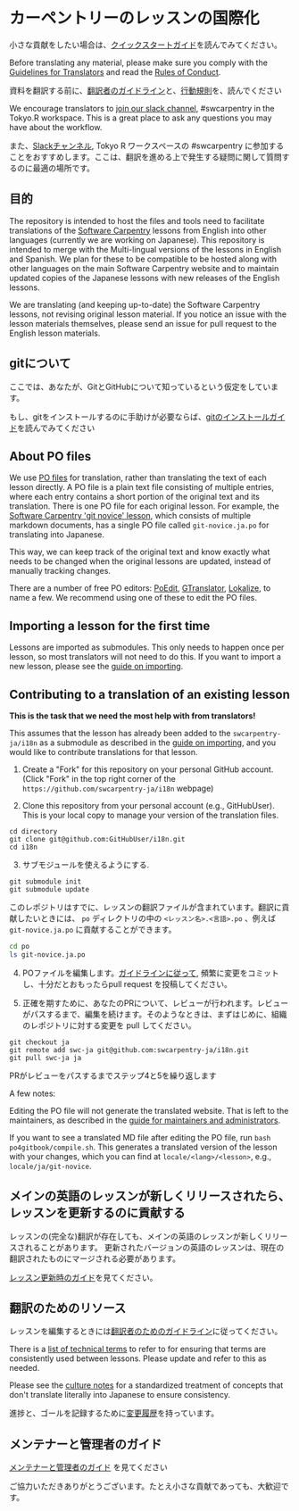 # カーペントリーのレッスンの国際化

小さな貢献をしたい場合は、[クイックスタートガイド](quickstart.md)を読んでみてください。

Before translating any material, please make sure you comply with the [Guidelines for Translators](TranslatorGuidelines.md) and read the [Rules of Conduct](rules.md).

資料を翻訳する前に、[翻訳者のガイドライン](TranslatorGuidelines.md)と、[行動規則](rules.md)を、読んでください

We encourage translators to [join our slack channel](https://r-wakalang.herokuapp.com/), #swcarpentry in the Tokyo.R workspace. This is a great place to ask any questions you may have about the workflow.

また、[Slackチャンネル](https://r-wakalang.herokuapp.com/), Tokyo R ワークスペースの #swcarpentry
 に参加することをおすすめします。ここは、翻訳を進める上で発生する疑問に関して質問するのに最適の場所です。

## 目的

The repository is intended to host the files and tools need to facilitate translations of the [Software Carpentry](https://software-carpentry.org/) lessons
from English into other languages (currently we are working on Japanese). This repository is intended to merge with the Multi-lingual versions of the lessons
in English and Spanish. We plan for these to be compatible to be hosted along with other languages on the main
Software Carpentry website and to maintain updated copies of the Japanese lessons with new releases of the
English lessons.

We are translating (and keeping up-to-date) the Software Carpentry lessons, not revising original lesson material.
If you notice an issue with the lesson materials themselves, please send an issue for pull request to the English lesson materials.

## gitについて

ここでは、あなたが、GitとGitHubについて知っているという仮定をしています。

もし、gitをインストールするのに手助けが必要ならば、[gitのインストールガイド](git.md)を読んでみてください

## About PO files

We use [PO files](https://www.gnu.org/software/gettext/manual/html_node/PO-Files.html) for translation, rather than translating the text of each lesson directly. A PO file is a plain text file consisting of multiple entries, where each entry contains a short portion of the original text and its translation. There is one PO file for each original lesson. For example, the [Software Carpentry 'git novice' lesson](https://github.com/swcarpentry/git-novice), which consists of multiple markdown documents, has a single PO file called `git-novice.ja.po` for translating into Japanese.

This way, we can keep track of the original text and know exactly what needs to be changed when the original lessons are updated, instead of manually tracking changes.

There are a number of free PO editors: [PoEdit](http://www.poedit.net),
[GTranslator](https://wiki.gnome.org/Apps/Gtranslator), [Lokalize](https://userbase.kde.org/Lokalize), to name a few. We recommend using one of these to edit the PO files.

## Importing a lesson for the first time

Lessons are imported as submodules. This only needs to happen once per lesson, so most translators will not need to do this. If you want to import a new lesson, please see the [guide on importing](importing.md).

## Contributing to a translation of an existing lesson

**This is the task that we need the most help with from translators!**

This assumes that the lesson has already been added to the `swcarpentry-ja/i18n` as a submodule as described in the [guide on importing](importing.md), and you would like to contribute translations for that lesson.

1. Create a "Fork" for this repository on your personal GitHub account. (Click "Fork" in the top right
  corner of the `https://github.com/swcarpentry-ja/i18n` webpage)

2. Clone this repository from your personal account (e.g., GitHubUser). This is your local copy to manage your version of
 the translation files.

```
cd directory
git clone git@github.com:GitHubUser/i18n.git
cd i18n
```

3. サブモジュールを使えるようにする.

```
git submodule init
git submodule update
```

このレポジトリはすでに、レッスンの翻訳ファイルが含まれています。翻訳に貢献したいときには、 `po` ディレクトリの中の `<レッスン名>.<言語>.po` 、例えば `git-novice.ja.po` に貢献することができます。

```bash
cd po
ls git-novice.ja.po
```

4. POファイルを編集します。[ガイドラインに従って](rules.md), 頻繁に変更をコミットし、十分だとおもったらpull request を投稿してください。

5. 正確を期すために、あなたのPRについて、レビューが行われます。レビューがパスするまで、編集を続けます。そのようなときは、まずはじめに、組織のレポジトリに対する変更を pull してください。

```
git checkout ja
git remote add swc-ja git@github.com:swcarpentry-ja/i18n.git
git pull swc-ja ja
```

PRがレビューをパスするまでステップ4と5を繰り返します

A few notes:

Editing the PO file will not generate the translated website. That is left to the maintainers, as described in the [guide for maintainers and administrators](admin.md).

If you want to see a translated MD file after editing the PO file, run `bash po4gitbook/compile.sh`. This generates a translated version of the lesson with your changes, which you can find at `locale/<lang>/<lesson>`, e.g., `locale/ja/git-novice`.

## メインの英語のレッスンが新しくリリースされたら、レッスンを更新するのに貢献する

レッスンの(完全な)翻訳が存在しても、メインの英語のレッスンが新しくリリースされることがあります。
更新されたバージョンの英語のレッスンは、現在の翻訳されたものにマージされる必要があります。

[レッスン更新時のガイド](updating.md)を見てください。

## 翻訳のためのリソース

レッスンを編集するときには[翻訳者のためのガイドライン](TranslatorGuidelines.md)に従ってください。

There is a [list of technical terms](https://github.com/swcarpentry-ja/i18n/wiki/Glossary-for-technical-terms) to refer to for ensuring that terms are consistently used between lessons. Please update and refer to this as needed.

Please see the [culture notes](CultureNotes.md) for a standardized treatment of concepts that don't translate literally into Japanese to ensure consistency.

進捗と、ゴールを記録するために[変更履歴](ChangeLog.md)を持っています。

## メンテナーと管理者のガイド

[メンテナーと管理者のガイド](admin.md) を見てください

ご協力いただきありがとうございます。たとえ小さな貢献であっても、大歓迎です。
